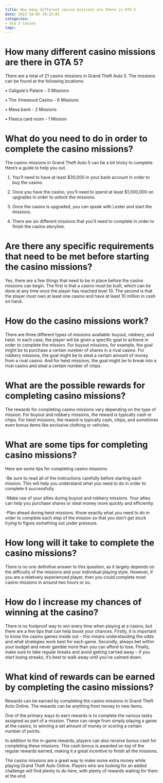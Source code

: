 ```yaml
---
title: How many different casino missions are there in GTA 5
date: 2022-10-05 19:25:01
categories:
- Gta 5 Casino
tags:
---
```



#  How many different casino missions are there in GTA 5?

There are a total of 21 casino missions in Grand Theft Auto 5. The missions can be found at the following locations:

• Caligula's Palace - 3 Missions

• The Vinewood Casino - 6 Missions

• Mesa bank - 2 Missions

• Fleeca card room - 1 Mission

#  What do you need to do in order to complete the casino missions?

The casino missions in Grand Theft Auto 5 can be a bit tricky to complete. Here’s a guide to help you out.

1. You’ll need to have at least $30,000 in your bank account in order to buy the casino.

2. Once you have the casino, you’ll need to spend at least $1,000,000 on upgrades in order to unlock the missions.

3. Once the casino is upgraded, you can speak with Lester and start the missions.

4. There are six different missions that you’ll need to complete in order to finish the casino storyline.

#  Are there any specific requirements that need to be met before starting the casino missions?

Yes, there are a few things that need to be in place before the casino missions can begin. The first is that a casino must be built, which can be done at any time once the player has reached level 10. The second is that the player must own at least one casino and have at least 10 million in cash on hand.

# How do the casino missions work?

There are three different types of missions available: buyout, robbery, and heist. In each case, the player will be given a specific goal to achieve in order to complete the mission. For buyout missions, for example, the goal might be to purchase a certain number of shares in a rival casino. For robbery missions, the goal might be to steal a certain amount of money from a rival casino. And for heist missions, the goal might be to break into a rival casino and steal a certain number of chips.

# What are the possible rewards for completing casino missions?

The rewards for completing casino missions vary depending on the type of mission. For buyout and robbery missions, the reward is typically cash or chips. For heist missions, the reward is typically cash, chips, and sometimes even bonus items like exclusive clothing or vehicles.

# What are some tips for completing casino missions?

Here are some tips for completing casino missions:

-Be sure to read all of the instructions carefully before starting each mission. This will help you understand what you need to do in order to complete it successfully.

-Make use of your allies during buyout and robbery missions. Your allies can help you purchase shares or steal money more quickly and efficiently.

-Plan ahead during heist missions. Know exactly what you need to do in order to complete each step of the mission so that you don't get stuck trying to figure something out under pressure.

#  How long will it take to complete the casino missions?

There is no one definitive answer to this question, as it largely depends on the difficulty of the missions and your individual playing style. However, if you are a relatively experienced player, then you could complete most casino missions in around two hours or so.

# How do I increase my chances of winning at the casino?

There is no foolproof way to win every time when playing at a casino, but there are a few tips that can help boost your chances. Firstly, it is important to know the casino games inside out – this means understanding the odds and what strategies work best for each game. Secondly, always bet within your budget and never gamble more than you can afford to lose. Finally, make sure to take regular breaks and avoid getting carried away – if you start losing streaks, it’s best to walk away until you’ve calmed down.

#  What kind of rewards can be earned by completing the casino missions?

Rewards can be earned by completing the casino missions in Grand Theft Auto Online. The rewards can be anything from money to new items.

One of the primary ways to earn rewards is to complete the various tasks assigned as part of a mission. These can range from simply playing a game at the casino, to winning a set amount of money or scoring a certain number of points.

In addition to the in-game rewards, players can also receive bonus cash for completing these missions. This cash bonus is awarded on top of the regular rewards earned, making it a great incentive to finish all the missions.

The casino missions are a great way to make some extra money while playing Grand Theft Auto Online. Players who are looking for an added challenge will find plenty to do here, with plenty of rewards waiting for them at the end.